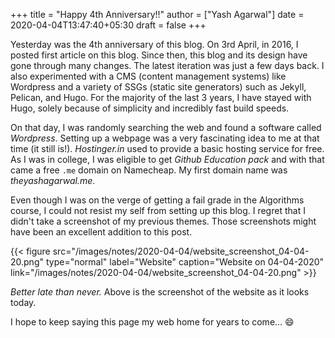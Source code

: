 +++
title = "Happy 4th Anniversary!!"
author = ["Yash Agarwal"]
date = 2020-04-04T13:47:40+05:30
draft = false
+++

Yesterday was the 4th anniversary of this blog. On 3rd April, in 2016, I posted first article on this blog. Since then, this blog and its design have gone through many changes. The latest iteration was just a few days back. I also experimented with a CMS (content management systems) like Wordpress and a variety of SSGs (static site generators) such as Jekyll, Pelican, and Hugo. For the majority of the last 3 years, I have stayed with Hugo, solely because of simplicity and incredibly fast build speeds.

On that day, I was randomly searching the web and found a software called *Wordpress*. Setting up a webpage was a very fascinating idea to me at that time (it still is!). *Hostinger.in* used to provide a basic hosting service for free. As I was in college, I was eligible to get *Github Education pack* and with that came a free `.me` domain on Namecheap. My first domain name was *theyashagarwal.me*.

Even though I was on the verge of getting a fail grade in the Algorithms course, I could not resist my self from setting up this blog. I regret that I didn't take a screenshot of my previous themes. Those screenshots might have been an excellent addition to this post.


{{< figure src="/images/notes/2020-04-04/website_screenshot_04-04-20.png" type="normal" label="Website" caption="Website on 04-04-2020" link="/images/notes/2020-04-04/website_screenshot_04-04-20.png" >}}

*Better late than never.* Above is the screenshot of the website as it looks today.

I hope to keep saying this page my web home for years to come... :smile: